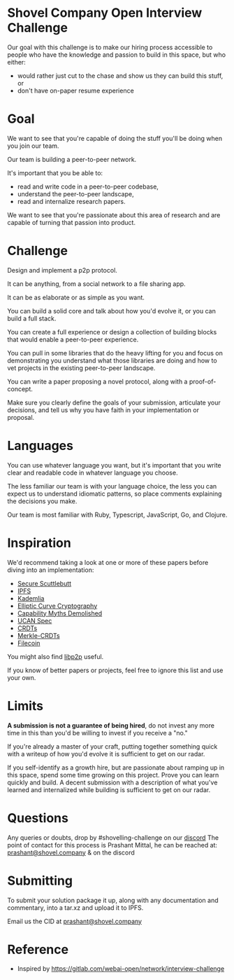 # Shovel Company Open Interview Challenge

Our goal with this challenge is to make our hiring process accessible to people who have the knowledge and passion to build in this space, but who either:

* would rather just cut to the chase and show us they can build this stuff, or
* don't have on-paper resume experience

# Goal

We want to see that you're capable of doing the stuff you'll be doing when you join our team.

Our team is building a peer-to-peer network.

It's important that you be able to:

* read and write code in a peer-to-peer codebase,
* understand the peer-to-peer landscape,
* read and internalize research papers.

We want to see that you're passionate about this area of research and are capable of turning that passion into product.

# Challenge

Design and implement a p2p protocol.

It can be anything, from a social network to a file sharing app.

It can be as elaborate or as simple as you want.

You can build a solid core and talk about how you'd evolve it, or you can build a full stack.

You can create a full experience or design a collection of building blocks that would enable a peer-to-peer experience.

You can pull in some libraries that do the heavy lifting for you and focus on demonstrating you understand what those libraries are doing and how to vet projects in the existing peer-to-peer landscape.

You can write a paper proposing a novel protocol, along with a proof-of-concept.

Make sure you clearly define the goals of your submission, articulate your decisions, and tell us why you have faith in your implementation or proposal.

# Languages

You can use whatever language you want, but it's important that you write clear and readable code in whatever language you choose.

The less familiar our team is with your language choice, the less you can expect us to understand idiomatic patterns, so place comments explaining the decisions you make.

Our team is most familiar with Ruby, Typescript, JavaScript, Go, and Clojure.

# Inspiration

We'd recommend taking a look at one or more of these papers before diving into an implementation:

* [Secure Scuttlebutt](https://dl.acm.org/doi/pdf/10.1145/3357150.3357396)
* [IPFS](https://gipplab.org/wp-content/papercite-data/pdf/trautwein2022a.pdf)
* [Kademlia](https://www.scs.stanford.edu/~dm/home/papers/kpos.pdf)
* [Elliptic Curve Cryptography](https://fission.codes/blog/everything-you-wanted-to-know-about-elliptic-curve-cryptography/)
* [Capability Myths Demolished](https://srl.cs.jhu.edu/pubs/SRL2003-02.pdf)
* [UCAN Spec](https://github.com/ucan-wg/spec)
* [CRDTs](https://medium.com/@amberovsky/crdt-conflict-free-replicated-data-types-b4bfc8459d26)
* [Merkle-CRDTs](https://hector.link/presentations/merkle-crdts/merkle-crdts.pdf)
* [Filecoin](https://filecoin.io/filecoin.pdf)


You might also find [libp2p](https://docs.libp2p.io/) useful.

If you know of better papers or projects, feel free to ignore this list and use your own.

# Limits

**A submission is not a guarantee of being hired**, do not invest any more time in this than you'd be willing to invest if you receive a "no."

If you're already a master of your craft, putting together something quick with a writeup of how you'd evolve it is sufficient to get on our radar.

If you self-identify as a growth hire, but are passionate about ramping up in this space, spend some time growing on this project. Prove you can learn quickly and build. A decent submission with a description of what you've learned and internalized while building is sufficient to get on our radar.

# Questions

Any queries or doubts, drop by #shovelling-challenge on our [discord](https://discord.gg/xg4eH5qHX)
The point of contact for this process is Prashant Mittal, he can be reached at: [prashant@shovel.company](mailto:prashant@shovel.company) & on the discord

# Submitting

To submit your solution package it up, along with any documentation and commentary, into a tar.xz and upload it to IPFS.

Email us the CID at [prashant@shovel.company](mailto:prashant@shovel.company)


# Reference

* Inspired by https://gitlab.com/webai-open/network/interview-challenge
